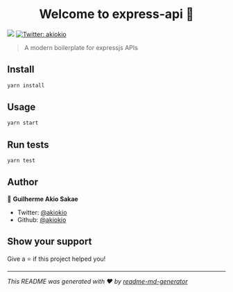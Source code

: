 <h1 align="center">Welcome to express-api 👋</h1>
<p>
  <img src="https://img.shields.io/badge/version-1.0.0-blue.svg?cacheSeconds=2592000" />
  <a href="https://twitter.com/akiokio">
    <img alt="Twitter: akiokio" src="https://img.shields.io/twitter/follow/akiokio.svg?style=social" target="_blank" />
  </a>
</p>

> A modern boilerplate for expressjs APIs

## Install

```sh
yarn install
```

## Usage

```sh
yarn start
```

## Run tests

```sh
yarn test
```

## Author

👤 **Guilherme Akio Sakae**

- Twitter: [@akiokio](https://twitter.com/akiokio)
- Github: [@akiokio](https://github.com/akiokio)

## Show your support

Give a ⭐️ if this project helped you!

---

_This README was generated with ❤️ by [readme-md-generator](https://github.com/kefranabg/readme-md-generator)_

